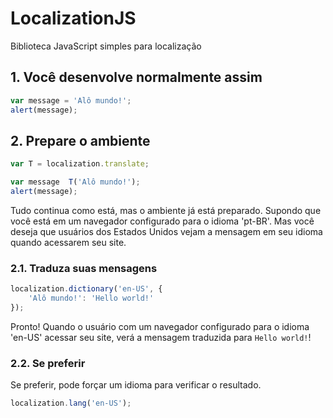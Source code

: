 LocalizationJS
==============

Biblioteca JavaScript simples para localização

## 1. Você desenvolve normalmente assim

```js
var message = 'Alô mundo!';
alert(message);
```

## 2. Prepare o ambiente

```js
var T = localization.translate;

var message  T('Alô mundo!');
alert(message);
```

Tudo continua como está, mas o ambiente já está preparado.
Supondo que você está em um navegador configurado para o idioma 'pt-BR'. Mas você deseja que
usuários dos Estados Unidos vejam a mensagem em seu idioma quando acessarem seu site.


### 2.1. Traduza suas mensagens

```js
localization.dictionary('en-US', {
    'Alô mundo!': 'Hello world!'
});
```

Pronto! Quando o usuário com um navegador configurado para o idioma 'en-US' acessar seu site, verá a
mensagem traduzida para `Hello world!`!

### 2.2. Se preferir

Se preferir, pode forçar um idioma para verificar o resultado.

```js
localization.lang('en-US');
```
